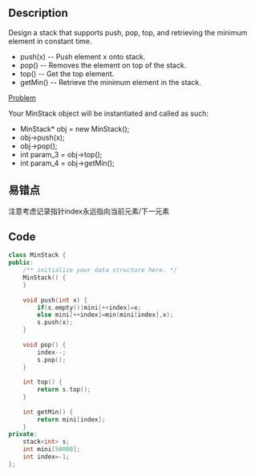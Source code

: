 ## Description
Design a stack that supports push, pop, top, and retrieving the minimum element in constant time.

- push(x) -- Push element x onto stack.
- pop() -- Removes the element on top of the stack.
- top() -- Get the top element.
- getMin() -- Retrieve the minimum element in the stack.


[Problem](https://leetcode-cn.com/problems/min-stack)

Your MinStack object will be instantiated and called as such:
 * MinStack* obj = new MinStack();
 * obj->push(x);
 * obj->pop();
 * int param_3 = obj->top();
 * int param_4 = obj->getMin();
## 易错点
注意考虑记录指针index永远指向当前元素/下一元素

## Code
```cpp
class MinStack {
public:
    /** initialize your data structure here. */
    MinStack() {
    }
    
    void push(int x) {
        if(s.empty())mini[++index]=x;
        else mini[++index]=min(mini[index],x);
        s.push(x);
    }
    
    void pop() {
        index--;
        s.pop();
    }
    
    int top() {
        return s.top();
    }
    
    int getMin() {
        return mini[index];
    }
private:
    stack<int> s;
    int mini[50000];
    int index=-1;
};
```